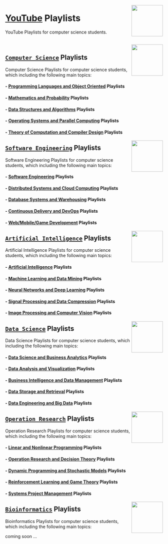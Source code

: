 <img align="right" width="100" src="https://github.com/cs-MohamedAyman/cs-MohamedAyman/blob/main/repos-logos/youtube.jpg"></img>

# [YouTube](https://www.youtube.com/) Playlists
YouTube Playlists for computer science students.

<br>

<img align="right" width="100" height="100" src="https://github.com/cs-MohamedAyman/cs-MohamedAyman/blob/main/repos-logos/computer-science-department.jpg">

## [`Computer Science`](https://github.com/cs-MohamedAyman/eLearning-Platforms/eLearning-Platforms/YouTube-Playlists/tree/master/Computer-Science/README.md) Playlists
Computer Science Playlists for computer science students, which including the following main topics:

#### - [Programming Languages and Object Oriented](https://github.com/cs-MohamedAyman/eLearning-Platforms/eLearning-Platforms/YouTube-Playlists/tree/master/Computer-Science/README.md) Playlists
#### - [Mathematics and Probability](https://github.com/cs-MohamedAyman/eLearning-Platforms/eLearning-Platforms/YouTube-Playlists/tree/master/Computer-Science/README.md) Playlists
#### - [Data Structures and Algorithms](https://github.com/cs-MohamedAyman/eLearning-Platforms/eLearning-Platforms/YouTube-Playlists/tree/master/Computer-Science/README.md) Playlists
#### - [Operating Systems and Parallel Computing](https://github.com/cs-MohamedAyman/eLearning-Platforms/eLearning-Platforms/YouTube-Playlists/tree/master/Computer-Science/README.md) Playlists
#### - [Theory of Computation and Compiler Design](https://github.com/cs-MohamedAyman/eLearning-Platforms/eLearning-Platforms/YouTube-Playlists/tree/master/Computer-Science/README.md) Playlists

<img align="right" width="100" height="100" src="https://github.com/cs-MohamedAyman/cs-MohamedAyman/blob/main/repos-logos/software-engineering-department.jpg">

## [`Software Engineering`](https://github.com/cs-MohamedAyman/eLearning-Platforms/eLearning-Platforms/YouTube-Playlists/tree/master/Software-Engineering/README.md) Playlists
Software Engineering Playlists for computer science students, which including the following main topics:

#### - [Software Engineering](https://github.com/cs-MohamedAyman/eLearning-Platforms/eLearning-Platforms/YouTube-Playlists/tree/master/Software-Engineering/README.md) Playlists
#### - [Distributed Systems and Cloud Computing](https://github.com/cs-MohamedAyman/eLearning-Platforms/eLearning-Platforms/YouTube-Playlists/tree/master/Software-Engineering/README.md) Playlists
#### - [Database Systems and Warehousing](https://github.com/cs-MohamedAyman/eLearning-Platforms/eLearning-Platforms/YouTube-Playlists/tree/master/Software-Engineering/README.md) Playlists
#### - [Continuous Delivery and DevOps](https://github.com/cs-MohamedAyman/eLearning-Platforms/eLearning-Platforms/YouTube-Playlists/tree/master/Software-Engineering/README.md) Playlists
#### - [Web/Mobile/Game Development](https://github.com/cs-MohamedAyman/eLearning-Platforms/eLearning-Platforms/YouTube-Playlists/tree/master/Software-Engineering/README.md) Playlists

<img align="right" width="100" height="100" src="https://github.com/cs-MohamedAyman/cs-MohamedAyman/blob/main/repos-logos/artificial-intelligence-department.jpg">

## [`Artificial Intelligence`](https://github.com/cs-MohamedAyman/eLearning-Platforms/eLearning-Platforms/YouTube-Playlists/tree/master/Artificial-Intelligence/README.md) Playlists
Artificial Intelligence Playlists for computer science students, which including the following main topics:

#### - [Artificial Intelligence](https://github.com/cs-MohamedAyman/eLearning-Platforms/eLearning-Platforms/YouTube-Playlists/tree/master/Artificial-Intelligence/README.md) Playlists
#### - [Machine Learning and Data Mining](https://github.com/cs-MohamedAyman/eLearning-Platforms/eLearning-Platforms/YouTube-Playlists/tree/master/Artificial-Intelligence/README.md) Playlists
#### - [Neural Networks and Deep Learning](https://github.com/cs-MohamedAyman/eLearning-Platforms/eLearning-Platforms/YouTube-Playlists/tree/master/Artificial-Intelligence/README.md) Playlists
#### - [Signal Processing and Data Compression](https://github.com/cs-MohamedAyman/eLearning-Platforms/eLearning-Platforms/YouTube-Playlists/tree/master/Artificial-Intelligence/README.md) Playlists
#### - [Image Processing and Computer Vision](https://github.com/cs-MohamedAyman/eLearning-Platforms/eLearning-Platforms/YouTube-Playlists/tree/master/Artificial-Intelligence/README.md) Playlists

<img align="right" width="100" height="100" src="https://github.com/cs-MohamedAyman/cs-MohamedAyman/blob/main/repos-logos/data-science-department.jpg">

## [`Data Science`](https://github.com/cs-MohamedAyman/eLearning-Platforms/eLearning-Platforms/YouTube-Playlists/tree/master/Data-Science/README.md) Playlists
Data Science Playlists for computer science students, which including the following main topics:

#### - [Data Science and Business Analytics](https://github.com/cs-MohamedAyman/eLearning-Platforms/eLearning-Platforms/YouTube-Playlists/tree/master/Data-Science/README.md) Playlists
#### - [Data Analysis and Visualization](https://github.com/cs-MohamedAyman/eLearning-Platforms/eLearning-Platforms/YouTube-Playlists/tree/master/Data-Science/README.md) Playlists
#### - [Business Intelligence and Data Management](https://github.com/cs-MohamedAyman/eLearning-Platforms/eLearning-Platforms/YouTube-Playlists/tree/master/Data-Science/README.md) Playlists
#### - [Data Storage and Retrieval](https://github.com/cs-MohamedAyman/eLearning-Platforms/eLearning-Platforms/YouTube-Playlists/tree/master/Data-Science/README.md) Playlists
#### - [Data Engineering and Big Data](https://github.com/cs-MohamedAyman/eLearning-Platforms/eLearning-Platforms/YouTube-Playlists/tree/master/Data-Science/README.md) Playlists

<img align="right" width="100" height="100" src="https://github.com/cs-MohamedAyman/cs-MohamedAyman/blob/main/repos-logos/operation-research-department.jpg">

## [`Operation Research`](https://github.com/cs-MohamedAyman/eLearning-Platforms/eLearning-Platforms/YouTube-Playlists/tree/master/Operation-Research/README.md) Playlists
Operation Research Playlists for computer science students, which including the following main topics:

#### - [Linear and Nonlinear Programming](https://github.com/cs-MohamedAyman/eLearning-Platforms/eLearning-Platforms/YouTube-Playlists/tree/master/Operation-Research/README.md) Playlists
#### - [Operation Research and Decision Theory](https://github.com/cs-MohamedAyman/eLearning-Platforms/eLearning-Platforms/YouTube-Playlists/tree/master/Operation-Research/README.md) Playlists
#### - [Dynamic Programming and Stochastic Models](https://github.com/cs-MohamedAyman/eLearning-Platforms/eLearning-Platforms/YouTube-Playlists/tree/master/Operation-Research/README.md) Playlists
#### - [Reinforcement Learning and Game Theory](https://github.com/cs-MohamedAyman/eLearning-Platforms/eLearning-Platforms/YouTube-Playlists/tree/master/Operation-Research/README.md) Playlists
#### - [Systems Project Management](https://github.com/cs-MohamedAyman/eLearning-Platforms/eLearning-Platforms/YouTube-Playlists/tree/master/Operation-Research/README.md) Playlists

<img align="right" width="100" height="100" src="https://github.com/cs-MohamedAyman/cs-MohamedAyman/blob/main/repos-logos/bioinformatics-department.jpg">

## [`Bioinformatics`](https://github.com/cs-MohamedAyman/eLearning-Platforms/eLearning-Platforms/YouTube-Playlists/tree/master/Bioinformatics/README.md) Playlists
Bioinformatics Playlists for computer science students, which including the following main topics:

coming soon ...
